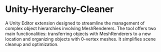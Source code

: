 # Unity-Hyerarchy-Cleaner
A Unity Editor extension designed to streamline the management of complex object hierarchies involving MeshRenderers. The tool offers two main functionalities: transferring objects with MeshRenderers to a new location and organizing objects with 0-vertex meshes. It simplifies scene cleanup and optimization.

